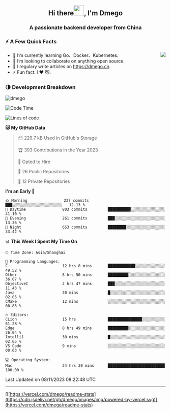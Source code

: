 <h2 align="center">Hi there<img src="https://cdn.jsdelivr.net/gh/dmego/images/img/Hi.gif" height="32" />, I'm Dmego </h2>
<h3 align="center">A passionate backend developer from China</h3>

### ⚡️ A Few Quick Facts

<img align="right" src="https://readme-stats-dmego.vercel.app/api?username=dmego&show_icons=true&icon_color=1573B3&hide_title=true&text_color=718096&bg_color=00000000&hide_border=true"/>

<ul>
    <li> 🌱 I’m currently learning Go、Docker、Kubernetes.</li>
    <li> 👯 I’m looking to collaborate on anything open source.</li>
    <li> 📝 I regulary write articles on <a href="https://dmego.cn">https://dmego.cn</a>.</li>
    <li> ⚡ Fun fact: I ❤️ 😻.</li>
</ul>

### 🌗 Development Breakdown

<img src="https://komarev.com/ghpvc/?username=dmego" alt="dmego" />

<!--START_SECTION:waka-->
![Code Time](http://img.shields.io/badge/Code%20Time-2%2C351%20hrs%2020%20mins-blue)

![Lines of code](https://img.shields.io/badge/From%20Hello%20World%20I%27ve%20Written-680.6%20thousand%20lines%20of%20code-blue)

**🐱 My GitHub Data** 

> 📦 229.7 kB Used in GitHub's Storage 
 > 
> 🏆 393 Contributions in the Year 2023
 > 
> 💼 Opted to Hire
 > 
> 📜 26 Public Repositories 
 > 
> 🔑 12 Private Repositories 
 > 
**I'm an Early 🐤** 

```text
🌞 Morning                237 commits         ███░░░░░░░░░░░░░░░░░░░░░░   12.13 % 
🌆 Daytime                803 commits         ██████████░░░░░░░░░░░░░░░   41.10 % 
🌃 Evening                261 commits         ███░░░░░░░░░░░░░░░░░░░░░░   13.36 % 
🌙 Night                  653 commits         ████████░░░░░░░░░░░░░░░░░   33.42 % 
```


📊 **This Week I Spent My Time On** 

```text
🕑︎ Time Zone: Asia/Shanghai

💬 Programming Languages: 
C                        12 hrs 8 mins       ████████████░░░░░░░░░░░░░   49.52 % 
Other                    8 hrs 50 mins       █████████░░░░░░░░░░░░░░░░   36.07 % 
ObjectiveC               2 hrs 47 mins       ███░░░░░░░░░░░░░░░░░░░░░░   11.43 % 
Java                     30 mins             █░░░░░░░░░░░░░░░░░░░░░░░░   02.05 % 
CMake                    12 mins             ░░░░░░░░░░░░░░░░░░░░░░░░░   00.83 % 

🔥 Editors: 
CLion                    15 hrs              ███████████████░░░░░░░░░░   61.28 % 
Edge                     8 hrs 49 mins       █████████░░░░░░░░░░░░░░░░   36.04 % 
IntelliJ                 30 mins             █░░░░░░░░░░░░░░░░░░░░░░░░   02.05 % 
VS Code                  9 mins              ░░░░░░░░░░░░░░░░░░░░░░░░░   00.63 % 

💻 Operating System: 
Mac                      24 hrs 30 mins      █████████████████████████   100.00 % 
```


 Last Updated on 08/11/2023 08:22:48 UTC
<!--END_SECTION:waka-->

---

[![https://vercel.com/dmego/readme-stats](https://cdn.jsdelivr.net/gh/dmego/images/img/powered-by-vercel.svg)](https://vercel.com/dmego/readme-stats)


